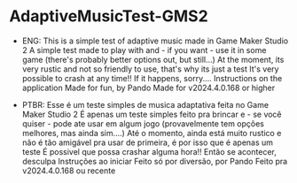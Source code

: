 # AdaptiveMusicTest-GMS2
* ENG:
  This is a simple test of adaptive music made in Game Maker Studio 2
  A simple test made to play with and - if you want - use it in some game (there's probably better options out, but still...)
  At the moment, its very rustic and not so friendly to use, that's why its just a test
  It's very possible to crash at any time!! If it happens, sorry....
  Instructions on the application
  Made for fun, by Pando
  Made for v2024.4.0.168 or higher

* PTBR:
  Esse é um teste simples de musica adaptativa feita no Game Maker Studio 2
  É apenas um teste simples feito pra brincar e - se você quiser - pode ate usar em algum jogo (provavelmente tem opções melhores, mas ainda sim....)
  Até o momento, ainda está muito rustico e não é tão amigável pra usar de primeira, é por isso que é apenas um teste
  É possivel que possa crashar alguma hora!! Então se acontecer, desculpa
  Instruções ao iniciar
  Feito só por diversão, por Pando
  Feito pra v2024.4.0.168 ou recente
  

